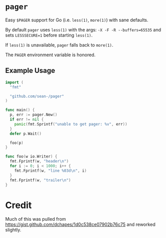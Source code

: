 # `pager`

Easy `$PAGER` support for Go (i.e. `less(1)`, `more(1)`) with sane defaults.

By default `pager` uses `less(1)` with the args: `-X -F -R --buffers=65535` and
sets `LESSSECURE=1` before starting `less(1)`.

If `less(1)` is unavailable, `pager` falls back to `more(1)`.

The `PAGER` environment variable is honored.

## Example Usage

```go
import (
  "fmt"

  "github.com/sean-/pager"
)

func main() {
  p, err := pager.New()
  if err != nil {
    panic(fmt.Sprintf("unable to get pager: %v", err))
  }
  defer p.Wait()

  foo(p)
}

func foo(w io.Writer) {
  fmt.Fprintf(w, "header\n")
  for i := 0; i < 1000; i++ {
    fmt.Fprintf(w, "line %03d\n", i)
  }
  fmt.Fprintf(w, "trailer\n")
}
```

# Credit

Much of this was pulled from
https://gist.github.com/dchapes/1d0c538ce07902b76c75 and reworked slightly.

